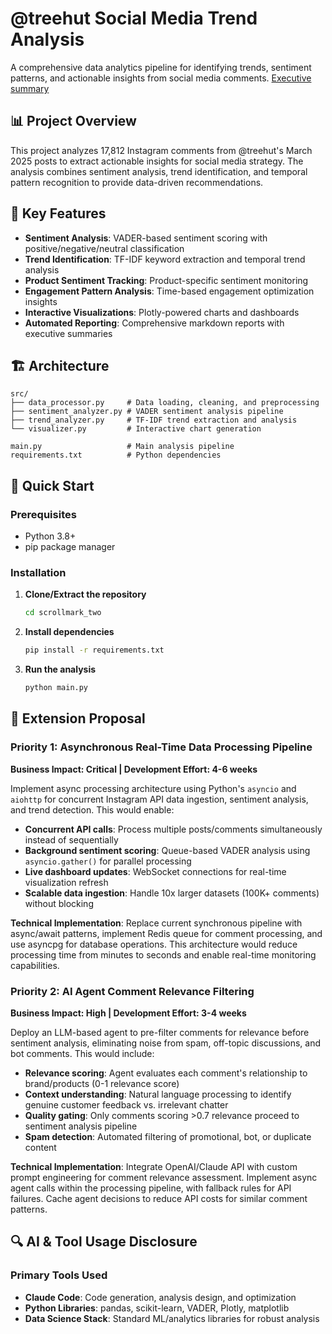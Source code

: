 # @treehut Social Media Trend Analysis

A comprehensive data analytics pipeline for identifying trends, sentiment patterns, and actionable insights from social media comments. [Executive summary](https://docs.google.com/document/d/1eD4rZmgGpQ-p62zez9_MVM4cqBse-iGWWfRZTKOMm0c/edit?usp=sharing)


## 📊 Project Overview

This project analyzes 17,812 Instagram comments from @treehut's March 2025 posts to extract actionable insights for social media strategy. The analysis combines sentiment analysis, trend identification, and temporal pattern recognition to provide data-driven recommendations.

## 🎯 Key Features

- **Sentiment Analysis**: VADER-based sentiment scoring with positive/negative/neutral classification
- **Trend Identification**: TF-IDF keyword extraction and temporal trend analysis
- **Product Sentiment Tracking**: Product-specific sentiment monitoring
- **Engagement Pattern Analysis**: Time-based engagement optimization insights
- **Interactive Visualizations**: Plotly-powered charts and dashboards
- **Automated Reporting**: Comprehensive markdown reports with executive summaries

## 🏗️ Architecture

```
src/
├── data_processor.py     # Data loading, cleaning, and preprocessing
├── sentiment_analyzer.py # VADER sentiment analysis pipeline
├── trend_analyzer.py     # TF-IDF trend extraction and analysis
└── visualizer.py         # Interactive chart generation

main.py                   # Main analysis pipeline
requirements.txt          # Python dependencies
```

## 🚀 Quick Start

### Prerequisites
- Python 3.8+
- pip package manager

### Installation

1. **Clone/Extract the repository**
   ```bash
   cd scrollmark_two
   ```

2. **Install dependencies**
   ```bash
   pip install -r requirements.txt
   ```

3. **Run the analysis**
   ```bash
   python main.py
   ```

## 🔬 Extension Proposal

### Priority 1: Asynchronous Real-Time Data Processing Pipeline
**Business Impact: Critical | Development Effort: 4-6 weeks**

Implement async processing architecture using Python's `asyncio` and `aiohttp` for concurrent Instagram API data ingestion, sentiment analysis, and trend detection. This would enable:

- **Concurrent API calls**: Process multiple posts/comments simultaneously instead of sequentially
- **Background sentiment scoring**: Queue-based VADER analysis using `asyncio.gather()` for parallel processing
- **Live dashboard updates**: WebSocket connections for real-time visualization refresh
- **Scalable data ingestion**: Handle 10x larger datasets (100K+ comments) without blocking

**Technical Implementation**: Replace current synchronous pipeline with async/await patterns, implement Redis queue for comment processing, and use asyncpg for database operations. This architecture would reduce processing time from minutes to seconds and enable real-time monitoring capabilities.


### Priority 2: AI Agent Comment Relevance Filtering
**Business Impact: High | Development Effort: 3-4 weeks**

Deploy an LLM-based agent to pre-filter comments for relevance before sentiment analysis, eliminating noise from spam, off-topic discussions, and bot comments. This would include:

- **Relevance scoring**: Agent evaluates each comment's relationship to brand/products (0-1 relevance score)
- **Context understanding**: Natural language processing to identify genuine customer feedback vs. irrelevant chatter
- **Quality gating**: Only comments scoring >0.7 relevance proceed to sentiment analysis pipeline
- **Spam detection**: Automated filtering of promotional, bot, or duplicate content

**Technical Implementation**: Integrate OpenAI/Claude API with custom prompt engineering for comment relevance assessment. Implement async agent calls within the processing pipeline, with fallback rules for API failures. Cache agent decisions to reduce API costs for similar comment patterns.


## 🔍 AI & Tool Usage Disclosure

### Primary Tools Used
- **Claude Code**: Code generation, analysis design, and optimization
- **Python Libraries**: pandas, scikit-learn, VADER, Plotly, matplotlib
- **Data Science Stack**: Standard ML/analytics libraries for robust analysis


